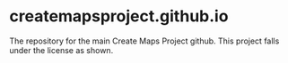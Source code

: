 # createmapsproject.github.io
The repository for the main Create Maps Project github.
This project falls under the license as shown.
